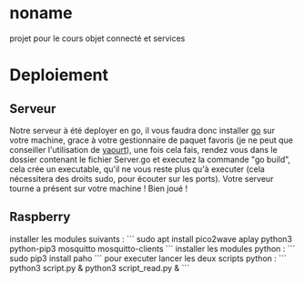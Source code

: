 # noname
projet pour le cours objet connecté et services


<h1>Deploiement</h1>

<h2>Serveur</h2>

Notre serveur à été deployer en go, il vous faudra donc installer <a href="https://golang.org/">go</a> sur votre machine, grace à votre gestionnaire de paquet favoris (je ne peut que conseiller l'utilisation de <a href="https://wiki.archlinux.fr/yaourt">yaourt</a>), une fois cela fais, rendez vous dans le dossier contenant le fichier Server.go et executez la commande "go build", cela crée un executable, qu'il ne vous reste plus qu'à executer (cela nécessitera des droits sudo, pour écouter sur les ports). Votre serveur tourne a présent sur votre machine ! Bien joué !

<h2>Raspberry</h2>
installer les modules suivants :
```
sudo apt install pico2wave aplay python3 python-pip3 mosquitto  mosquitto-clients
```
installer les modules python :
```
sudo pip3 install paho
```
pour executer lancer les deux scripts python :
```
python3 script.py & python3 script_read.py &
```
